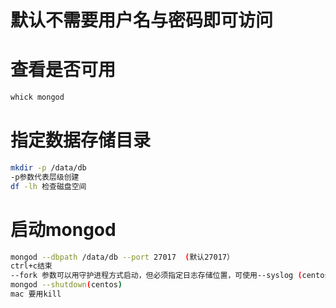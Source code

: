 # 默认不需要用户名与密码即可访问
# 查看是否可用
```sh
whick mongod
```
# 指定数据存储目录
```sh
mkdir -p /data/db 
-p参数代表层级创建
df -lh 检查磁盘空间
```
# 启动mongod
```sh
mongod --dbpath /data/db --port 27017  (默认27017）
ctrl+c结束
--fork 参数可以用守护进程方式启动，但必须指定日志存储位置，可使用--syslog (centos下位置/var/log/messages,tail -f /var/log/messages可监控文件修改)
mongod --shutdown(centos)
mac 要用kill
```
